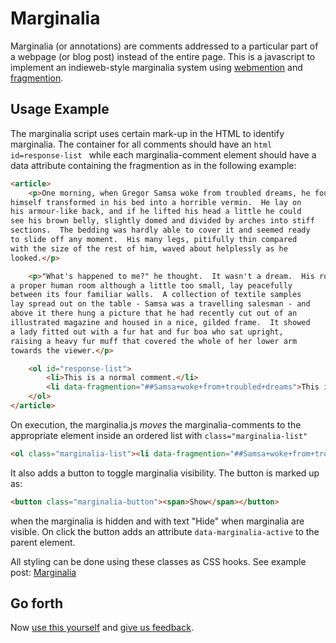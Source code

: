 # Marginalia

Marginalia (or annotations) are comments addressed to a particular part of a webpage (or blog post) instead of the entire page. This is a javascript to implement an indieweb-style marginalia system using [webmention](https://indiewebcamp.com/webmention) and [fragmention](http://www.kevinmarks.com/fragmentions.html).


## Usage Example

The marginalia script uses certain mark-up in the HTML to identify marginalia. The container for all comments should have an ```html id=response-list ``` while each marginalia-comment element should have a data attribute containing the fragmention as in the following example:

```html
<article>
	<p>One morning, when Gregor Samsa woke from troubled dreams, he found
himself transformed in his bed into a horrible vermin.  He lay on
his armour-like back, and if he lifted his head a little he could
see his brown belly, slightly domed and divided by arches into stiff
sections.  The bedding was hardly able to cover it and seemed ready
to slide off any moment.  His many legs, pitifully thin compared
with the size of the rest of him, waved about helplessly as he
looked.</p>

	<p>"What's happened to me?" he thought.  It wasn't a dream.  His room,
a proper human room although a little too small, lay peacefully
between its four familiar walls.  A collection of textile samples
lay spread out on the table - Samsa was a travelling salesman - and
above it there hung a picture that he had recently cut out of an
illustrated magazine and housed in a nice, gilded frame.  It showed
a lady fitted out with a fur hat and fur boa who sat upright,
raising a heavy fur muff that covered the whole of her lower arm
towards the viewer.</p>

	<ol id="response-list">
		<li>This is a normal comment.</li>
		<li data-fragmention="##Samsa+woke+from+troubled+dreams">This is a marginalia-comment.</li>
	</ol>
</article>
```

On execution, the marginalia.js _moves_ the marginalia-comments to the appropriate element inside an ordered list with ``` class="marginalia-list" ```

```html
<ol class="marginalia-list"><li data-fragmention="##Samsa+woke+from+troubled+dreams">This is a marginalia-comment.</li></ol>
```

It also adds a button to toggle marginalia visibility. The button is marked up as:

```html
<button class="marginalia-button"><span>Show</span></button>
```
when the marginalia is hidden and with text "Hide" when marginalia are visible. On click the button adds an attribute ``` data-marginalia-active ``` to the parent element.

All styling can be done using these classes as CSS hooks. See example post: [Marginalia](https://kartikprabhu.com/article/marginalia)




## Go forth

Now [use this yourself](https://github.com/kartikprabhu/marginalia) and [give us feedback](https://github.com/kartikprabhu/marginalia/issues).
